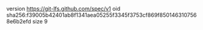 version https://git-lfs.github.com/spec/v1
oid sha256:f39005b42401ab8f1341aea05255f3345f3753cf869f8501463107568e6b2efd
size 9
